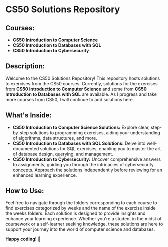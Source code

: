 # CS50 Solutions Repository

## Courses:
- **CS50 Introduction to Computer Science**
- **CS50 Introduction to Databases with SQL**
- **CS50 Introduction to Cybersecurity**

## Description:
Welcome to the CS50 Solutions Repository! This repository hosts solutions to exercises from the CS50 courses. Currently, solutions for the exercises from **CS50 Introduction to Computer Science** and some from **CS50 Introduction to Databases with SQL** are available. As I progress and take more courses from CS50, I will continue to add solutions here.

## What's Inside:
- **CS50 Introduction to Computer Science Solutions:** Explore clear, step-by-step solutions to programming exercises, aiding your understanding of algorithms, data structures, and more.
- **CS50 Introduction to Databases with SQL Solutions:** Delve into well-documented solutions for SQL exercises, enabling you to master the art of database design, querying, and management.
- **CS50 Introduction to Cybersecurity:** Uncover comprehensive answers to assignments, guiding you through the intricacies of cybersecurity concepts. Approach the solutions independently before reviewing for an enhanced learning experience.

## How to Use:
Feel free to navigate through the folders corresponding to each course to find exercises categorized by weeks and the name of the exercise inside the weeks folders. Each solution is designed to provide insights and enhance your learning experience. Whether you're a student in the midst of coursework or a self-learner seeking knowledge, these solutions are here to support your journey into the world of computer science and databases.

**Happy coding!** 🚀
